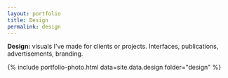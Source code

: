 ```yaml
---
layout: portfolio
title: Design
permalink: design
---
```


**Design:** visuals I've made for clients or projects. Interfaces, publications, advertisements, branding.

{% include portfolio-photo.html data=site.data.design folder="design" %}
